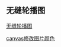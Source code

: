 ## 无缝轮播图

[无缝轮播图](https://code.juejin.cn/pen/7097061836612173838 ':include :type=iframe width=100% height=400px')

[canvas修改图片颜色](https://code.juejin.cn/pen/7493739801946882100 ':include :type=iframe width=100% height=400px')
